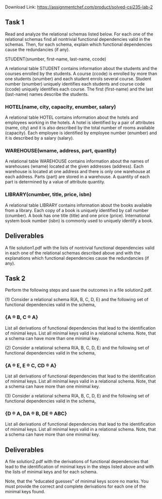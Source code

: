 Download Link: https://assignmentchef.com/product/solved-csi235-lab-2
<br>
<h2>Task 1</h2>

Read and analyze the relational schemas listed below. For each one of the relational schemas find all nontrivial functional dependencies valid in the schemas.  Then, for each schema, explain which functional dependencies cause the redundancies (if any).

STUDENT(snumber, first-name, last-name, ccode)

A relational table STUDENT contains information about the students and the courses enrolled by the students. A course (ccode) is enrolled by more than one students (snumber) and each student enrols several course. Student number (snumber) uniquely identifies each students and course code (ccode) uniquely identifies each course. The first (first-name) and the last (last-name) names describe the students.

<h3>HOTEL(name, city, capacity, enumber, salary)</h3>

A relational table HOTEL contains information about the hotels and employees working in the hotels. A hotel is identified by a pair of attributes (name, city) and it is also described by the total number of rooms available (capacity). Each employee is identified by employee number (enumber) and it is described by a salary (salary).




<h3>WAREHOUSE(wname, address, part, quantity)</h3>

A relational table WAREHOUSE contains information about the names of warehouses (wname) located at the given addresses (address). Each warehouse is located at one address and there is only one warehouse at each address. Parts (part) are stored in a warehouse. A quantity of each part is determined by a value of attribute quantity.




<h3>LIBRARY(cnumber, title, price, isbn)</h3>

A relational table LIBRARY contains information about the books available from a library. Each copy of a book is uniquely identified by call number (cnumber). A book has one title (title) and one price (price). International system book number (isbn) is commonly used to uniquely identify a book.




<h2>Deliverables</h2>

A file solution1.pdf with the lists of nontrivial functional dependencies valid in each one of the relational schemas described above and with the explanations which functional dependencies cause the redundancies (if any).

<u>                                                                                                                                                            </u>

<h2>Task 2</h2>

<strong> </strong>

Perform the following steps and save the outcomes in a file solution2.pdf.

<strong> </strong>

(1) Consider a relational schema R(A, B, C, D, E) and the following set of functional  dependencies valid in the schema,




<h3>{A ® B, C  ® A}</h3>




List all derivations of functional dependencies that lead to the identification of minimal keys. List all minimal keys valid in a relational schema. Note, that a schema can have more than one minimal key.




(2) Consider a relational schema R(A, B, C, D, E) and the following set of functional  dependencies valid in the schema,




<h3>{A ® E, E ® C, CD ® A}</h3>




List all derivations of functional dependencies that lead to the identification of minimal keys. List all minimal keys valid in a relational schema. Note, that a schema can have more than one minimal key.




(3) Consider a relational schema R(A, B, C, D, E) and the following set of functional  dependencies valid in the schema,




<h3>{D ® A, DA ® B, DE ® ABC}</h3>




List all derivations of functional dependencies that lead to the identification of minimal keys. List all minimal keys valid in a relational schema. Note, that a schema can have more than one minimal key.




<h2>Deliverables</h2>

A file solution2.pdf with the derivations of functional dependencies that lead to the identification of minimal keys in the steps listed above and with the lists of minimal keys and for each schema.




Note, that the “educated guesses” of minimal keys score no marks. You must provide the correct and complete derivations for each one of the minimal keys found.

<u>                                                                                                                                                </u>





